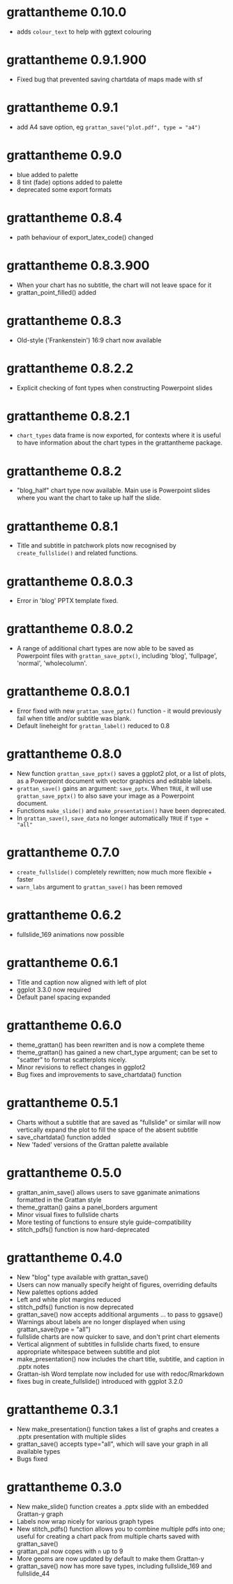 # grattantheme 0.10.0
* adds `colour_text` to help with ggtext colouring

# grattantheme 0.9.1.900
* Fixed bug that prevented saving chartdata of maps made with sf

# grattantheme 0.9.1
* add A4 save option, eg `grattan_save("plot.pdf", type = "a4")`

# grattantheme 0.9.0
* blue added to palette
* 8 tint (fade) options added to palette
* deprecated some export formats

# grattantheme 0.8.4
* path behaviour of export_latex_code() changed


# grattantheme 0.8.3.900
* When your chart has no subtitle, the chart will not leave space for it
* grattan_point_filled() added

# grattantheme 0.8.3
* Old-style ('Frankenstein') 16:9 chart now available

# grattantheme 0.8.2.2
* Explicit checking of font types when constructing Powerpoint slides

# grattantheme 0.8.2.1
* `chart_types` data frame is now exported, for contexts where it is useful to have
information about the chart types in the grattantheme package.

# grattantheme 0.8.2
* "blog_half" chart type now available. Main use is Powerpoint slides where you want the chart to take up half the slide.

# grattantheme 0.8.1
* Title and subtitle in patchwork plots now recognised by `create_fullslide()` and related functions.

# grattantheme 0.8.0.3
* Error in 'blog' PPTX template fixed.

# grattantheme 0.8.0.2
* A range of additional chart types are now able to be saved as Powerpoint files with `grattan_save_pptx()`, including 'blog', 'fullpage', 'normal', 'wholecolumn'.

# grattantheme 0.8.0.1
* Error fixed with new `grattan_save_pptx()` function - it would previously fail when title and/or subtitle was blank.
* Default lineheight for `grattan_label()` reduced to 0.8

# grattantheme 0.8.0
* New function `grattan_save_pptx()` saves a ggplot2 plot, or a list of plots, as a Powerpoint document with vector graphics and editable labels.
* `grattan_save()` gains an argument: `save_pptx`. When `TRUE`, it will use `grattan_save_pptx()` to also save your image as a Powerpoint document.
* Functions `make_slide()` and `make_presentation()` have been deprecated.
* In `grattan_save()`, `save_data` no longer automatically `TRUE` if `type = "all"`

# grattantheme 0.7.0
* `create_fullslide()` completely rewritten; now much more flexible + faster
* `warn_labs` argument to `grattan_save()` has been removed

# grattantheme 0.6.2
* fullslide_169 animations now possible

# grattantheme 0.6.1
* Title and caption now aligned with left of plot
* ggplot 3.3.0 now required
* Default panel spacing expanded

# grattantheme 0.6.0
* theme_grattan() has been rewritten and is now a complete theme
* theme_grattan() has gained a new chart_type argument; can be set to "scatter" to format scatterplots nicely.
* Minor revisions to reflect changes in ggplot2
* Bug fixes and improvements to save_chartdata() function

# grattantheme 0.5.1
* Charts without a subtitle that are saved as "fullslide" or similar will now vertically expand the plot to fill the space of the absent subtitle 
* save_chartdata() function added
* New 'faded' versions of the Grattan palette available

# grattantheme 0.5.0
* grattan_anim_save() allows users to save gganimate animations formatted in the Grattan style
* theme_grattan() gains a panel_borders argument
* Minor visual fixes to fullslide charts
* More testing of functions to ensure style guide-compatibility
* stitch_pdfs() function is now hard-deprecated

# grattantheme 0.4.0
* New "blog" type available with grattan_save()
* Users can now manually specify height of figures, overriding defaults
* New palettes options added
* Left and white plot margins reduced
* stitch_pdfs() function is now deprecated
* grattan_save() now accepts additional arguments ... to pass to ggsave()
* Warnings about labels are no longer displayed when using grattan_save(type = "all")
* fullslide charts are now quicker to save, and don't print chart elements
* Vertical alignment of subtitles in fullslide charts fixed, to ensure appropriate whitespace between subtitle and plot
* make_presentation() now includes the chart title, subtitle, and caption in .pptx notes
* Grattan-ish Word template now included for use with redoc/Rmarkdown
* fixes bug in create_fullslide() introduced with ggplot 3.2.0

# grattantheme 0.3.1
* New make_presentation() function takes a list of graphs and creates a .pptx presentation with multiple slides
* grattan_save() accepts type="all", which will save your graph in all available types
* Bugs fixed

# grattantheme 0.3.0
* New make_slide() function creates a .pptx slide with an embedded Grattan-y graph
* Labels now wrap nicely for various graph types
* New stitch_pdfs() function allows you to combine multiple pdfs into one; useful for creating a chart pack from multiple charts saved with grattan_save()
* grattan_pal now copes with `n` up to 9
* More geoms are now updated by default to make them Grattan-y
* grattan_save() now has more save types, including fullslide_169 and fullslide_44
